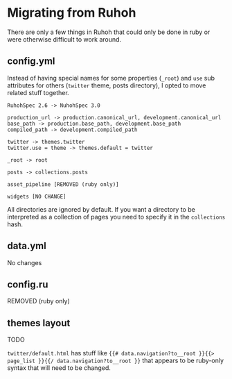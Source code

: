 Migrating from Ruhoh
====================

There are only a few things in Ruhoh that could only be done in ruby or were otherwise difficult to work around.

config.yml
----------

Instead of having special names for some properties (`_root`)
and `use` sub attributes for others (`twitter` theme, posts directory),
I opted to move related stuff together.

```
RuhohSpec 2.6 -> NuhohSpec 3.0

production_url -> production.canonical_url, development.canonical_url
base_path -> production.base_path, development.base_path
compiled_path -> development.compiled_path

twitter -> themes.twitter
twitter.use = theme -> themes.default = twitter

_root -> root

posts -> collections.posts

asset_pipeline [REMOVED (ruby only)]

widgets [NO CHANGE]
```

All directories are ignored by default. If you want a directory to be interpreted as a collection of pages you need to specify it in the `collections` hash.

data.yml
--------

No changes


config.ru
---------

REMOVED (ruby only)

themes layout
-------------

TODO

`twitter/default.html` has stuff like `{{# data.navigation?to__root }}{{> page_list }}{{/ data.navigation?to__root }}`
that appears to be ruby-only syntax that will need to be changed.
